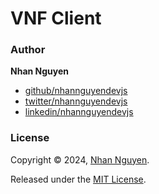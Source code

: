 # VNF Client

### Author

**Nhan Nguyen**

* [github/nhannguyendevjs](https://github.com/nhannguyendevjs)
* [twitter/nhannguyendevjs](https://twitter.com/nhannguyendevjs)
* [linkedin/nhannguyendevjs](https://www.linkedin.com/in/nhannguyendevjs)

### License

Copyright © 2024, [Nhan Nguyen](https://github.com/nhannguyendevjs).

Released under the [MIT License](LICENSE).
